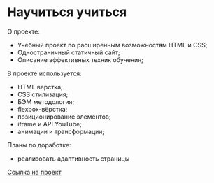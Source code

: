 # Научиться учиться
О проекте:
* Учебный проект по расширенным возможностям HTML и CSS;
* Одностраничный статичный сайт;
* Описание эффективных техник обучения;

В проекте используется:
* HTML верстка;
* CSS стилизация;
* БЭМ методология;
* flexbox-вёрстка;
* позиционирование элементов;
* iframe и API YouTube;
* анимации и трансформации;

Планы по доработке:
* реализовать адаптивность страницы

[Ссылка на проект](https://julyanazar.github.io/how-to-learn/)
